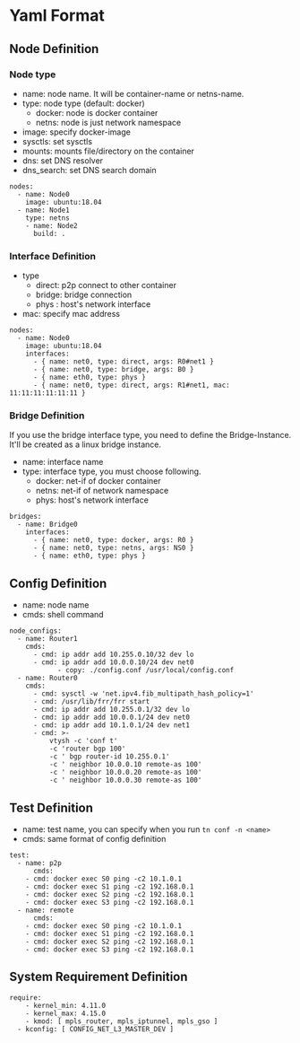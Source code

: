 # Yaml Format

## Node Definition

### Node type

- name: node name. It will be container-name or netns-name.
- type: node type (default: docker)
	- docker: node is docker container
	- netns: node is just network namespace
- image: specify docker-image
- sysctls: set sysctls
- mounts: mounts file/directory on the container
- dns: set DNS resolver
- dns_search: set DNS search domain


```
nodes:
  - name: Node0
    image: ubuntu:18.04
  - name: Node1
    type: netns
	- name: Node2
	  build: .
```

### Interface Definition

- type
	- direct: p2p connect to other container
	- bridge: bridge connection
	- phys  : host's network interface
- mac: specify mac address

```
nodes:
  - name: Node0
    image: ubuntu:18.04
    interfaces:
      - { name: net0, type: direct, args: R0#net1 }
      - { name: net0, type: bridge, args: B0 }
      - { name: eth0, type: phys }
      - { name: net0, type: direct, args: R1#net1, mac: 11:11:11:11:11:11 }
```

### Bridge Definition

If you use the bridge interface type, you need to
define the Bridge-Instance. It'll be created as a
linux bridge instance.

- name: interface name
- type: interface type, you must choose following.
	- docker: net-if of docker container
	- netns: net-if of network namespace
	- phys: host's network interface

```
bridges:
  - name: Bridge0
    interfaces:
      - { name: net0, type: docker, args: R0 }
      - { name: net0, type: netns, args: NS0 }
      - { name: eth0, type: phys }
```

## Config Definition
- name: node name
- cmds: shell command

```
node_configs:
  - name: Router1
    cmds:
      - cmd: ip addr add 10.255.0.10/32 dev lo
      - cmd: ip addr add 10.0.0.10/24 dev net0
			- copy: ./config.conf /usr/local/config.conf
  - name: Router0
    cmds:
      - cmd: sysctl -w 'net.ipv4.fib_multipath_hash_policy=1'
      - cmd: /usr/lib/frr/frr start
      - cmd: ip addr add 10.255.0.1/32 dev lo
      - cmd: ip addr add 10.0.0.1/24 dev net0
      - cmd: ip addr add 10.1.0.1/24 dev net1
      - cmd: >-
          vtysh -c 'conf t'
          -c 'router bgp 100'
          -c ' bgp router-id 10.255.0.1'
          -c ' neighbor 10.0.0.10 remote-as 100'
          -c ' neighbor 10.0.0.20 remote-as 100'
          -c ' neighbor 10.0.0.30 remote-as 100'
```

## Test Definition

- name: test name, you can specify when you run `tn conf -n <name>`
- cmds: same format of config definition

```
test:
  - name: p2p
	  cmds:
    - cmd: docker exec S0 ping -c2 10.1.0.1
    - cmd: docker exec S1 ping -c2 192.168.0.1
    - cmd: docker exec S2 ping -c2 192.168.0.1
    - cmd: docker exec S3 ping -c2 192.168.0.1
  - name: remote
	  cmds:
    - cmd: docker exec S0 ping -c2 10.1.0.1
    - cmd: docker exec S1 ping -c2 192.168.0.1
    - cmd: docker exec S2 ping -c2 192.168.0.1
    - cmd: docker exec S3 ping -c2 192.168.0.1
```

## System Requirement Definition

```
require:
	- kernel_min: 4.11.0
	- kernel_max: 4.15.0
	- kmod: [ mpls_router, mpls_iptunnel, mpls_gso ]
  - kconfig: [ CONFIG_NET_L3_MASTER_DEV ]
```
